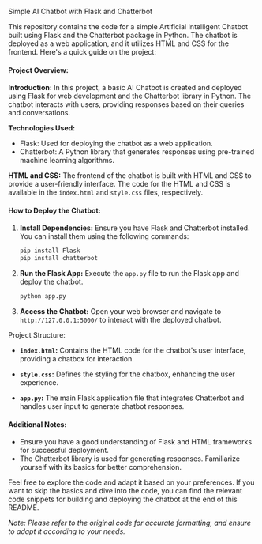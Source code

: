 Simple AI Chatbot with Flask and Chatterbot

This repository contains the code for a simple Artificial Intelligent Chatbot built using Flask and the Chatterbot package in Python. The chatbot is deployed as a web application, and it utilizes HTML and CSS for the frontend. Here's a quick guide on the project:

#### Project Overview:

**Introduction:**
  In this project, a basic AI Chatbot is created and deployed using Flask for web development and the Chatterbot library in Python. The chatbot interacts with users, providing responses based on their queries and conversations.

**Technologies Used:**
  - Flask: Used for deploying the chatbot as a web application.
  - Chatterbot: A Python library that generates responses using pre-trained machine learning algorithms.

**HTML and CSS:**
  The frontend of the chatbot is built with HTML and CSS to provide a user-friendly interface. The code for the HTML and CSS is available in the `index.html` and `style.css` files, respectively.

#### How to Deploy the Chatbot:

1. **Install Dependencies:**
   Ensure you have Flask and Chatterbot installed. You can install them using the following commands:
   ```bash
   pip install Flask
   pip install chatterbot
   ```

2. **Run the Flask App:**
   Execute the `app.py` file to run the Flask app and deploy the chatbot.
   ```bash
   python app.py
   ```

3. **Access the Chatbot:**
   Open your web browser and navigate to `http://127.0.0.1:5000/` to interact with the deployed chatbot.

Project Structure:

- **`index.html`:**
  Contains the HTML code for the chatbot's user interface, providing a chatbox for interaction.

- **`style.css`:**
  Defines the styling for the chatbox, enhancing the user experience.

- **`app.py`:**
  The main Flask application file that integrates Chatterbot and handles user input to generate chatbot responses.

#### Additional Notes:

- Ensure you have a good understanding of Flask and HTML frameworks for successful deployment.
- The Chatterbot library is used for generating responses. Familiarize yourself with its basics for better comprehension.

Feel free to explore the code and adapt it based on your preferences. If you want to skip the basics and dive into the code, you can find the relevant code snippets for building and deploying the chatbot at the end of this README.

*Note: Please refer to the original code for accurate formatting, and ensure to adapt it according to your needs.*
